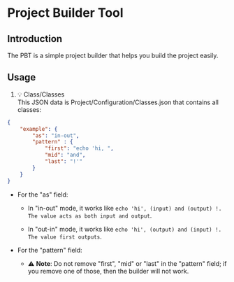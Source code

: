 # Project Builder Tool

## Introduction
The PBT is a simple project builder that helps you build the project easily.


## Usage
1. 💡 Class/Classes <br>
This JSON data is Project/Configuration/Classes.json that contains all classes:
```json
{
    "example": { 
        "as": "in-out",
        "pattern" : {
            "first": "echo 'hi, ",
            "mid": "and",
            "last": "!'"
        }
    }
}
```
- For the "as" field:

   + In "in-out" mode, it works like `echo 'hi', (input) and (output) !. The value acts as both input and output`.

   + In "out-in" mode, it works like `echo 'hi', (output) and (input) !. The value first outputs`.

- For the "pattern" field:
   + ⚠️ **Note**: Do not remove "first", "mid" or "last" in the "pattern" field; if you remove one of those, then the builder will not work.
